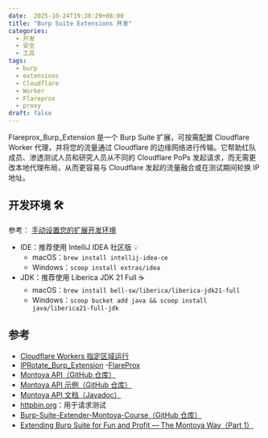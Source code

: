 ```yaml
---
date:  2025-10-24T19:38:29+08:00
title: "Burp Suite Extensions 开发"
categories:
  - 开发
  - 安全
  - 工具
tags:
  - burp
  - extensions
  - Cloudflare
  - Worker
  - Flareprox
  - proxy
draft: false
---
```


Flareprox_Burp_Extension 是一个 Burp Suite 扩展，可按需配置 Cloudflare Worker 代理，并将您的流量通过 Cloudflare 的边缘网络进行传输。它帮助红队成员、渗透测试人员和研究人员从不同的 Cloudflare PoPs 发起请求，而无需更改本地代理布局，从而更容易与 Cloudflare 发起的流量融合或在测试期间轮换 IP 地址。

## 开发环境 🛠️

参考： [手动设置您的扩展开发环境](https://portswigger.net/burp/documentation/desktop/extend-burp/extensions/creating/set-up/manual-setup)

- IDE：推荐使用 IntelliJ IDEA 社区版 💡
  - macOS：`brew install intellij-idea-ce`
  - Windows：`scoop install extras/idea`
- JDK：推荐使用 Liberica JDK 21 Full ☕️
  - macOS：`brew install bell-sw/liberica/liberica-jdk21-full`
  - Windows：`scoop bucket add java && scoop install java/liberica21-full-jdk`

## 参考

- [Cloudflare Workers 指定区域运行](https://blog.lyc8503.net/post/cloudflare-worker-region/)
- [IPRotate_Burp_Extension](https://github.com/RhinoSecurityLabs/IPRotate_Burp_Extension)
-[FlareProx](https://github.com/MrTurvey/flareprox)
- [Montoya API（GitHub 仓库）](https://github.com/PortSwigger/burp-extensions-montoya-api)
- [Montoya API 示例（GitHub 仓库）](https://github.com/PortSwigger/burp-extensions-montoya-api-examples)
- [Montoya API 文档（Javadoc）](https://portswigger.github.io/burp-extensions-montoya-api/javadoc/)
- [httpbin.org](https://httpbin.org/)：用于请求测试
- [Burp-Suite-Extender-Montoya-Course（GitHub 仓库）](https://github.com/federicodotta/Burp-Suite-Extender-Montoya-Course)
- [Extending Burp Suite for Fun and Profit — The Montoya Way（Part 1）](https://hnsecurity.it/blog/extending-burp-suite-for-fun-and-profit-the-montoya-way-part-1/)
